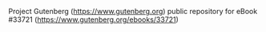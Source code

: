 Project Gutenberg (https://www.gutenberg.org) public repository for eBook #33721 (https://www.gutenberg.org/ebooks/33721)

